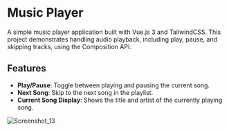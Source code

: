# Music Player

A simple music player application built with Vue.js 3 and TailwindCSS. This project demonstrates handling audio playback, including play, pause, and skipping tracks, using the Composition API.

## Features

- **Play/Pause**: Toggle between playing and pausing the current song.
- **Next Song**: Skip to the next song in the playlist.
- **Current Song Display**: Shows the title and artist of the currently playing song.

![Screenshot_13](https://github.com/user-attachments/assets/8c66c969-10ab-4770-84a4-39d517642c02)
